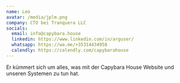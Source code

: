 ```yaml
---
name: Leo
avatar: /media/jplm.png
company: CTO bei Tranquera LLC
socials:
  email: info@capybara.house
  linkedin: https://www.linkedin.com/in/arguser/
  whatsapp: https://wa.me/+35314434958
  calendly: https://calendly.com/capybarahouse
---
```


Er kümmert sich um alles, was mit der Capybara House Website und unseren Systemen zu tun hat.